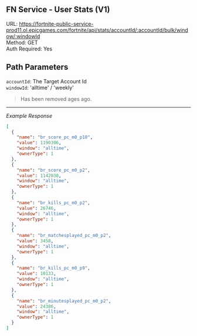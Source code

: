 ## FN Service - User Stats (V1)

URL: https://fortnite-public-service-prod11.ol.epicgames.com/fortnite/api/stats/accountId/:accountId/bulk/window/:windowId \
Method: GET \
Auth Required: Yes

## Path Parameters

`accountId`: The Target Account Id <br/>
`windowId`: 'alltime' / 'weekly'

> Has been removed ages ago.

---

_Example Response_

```json
[
  {
    "name": "br_score_pc_m0_p10",
    "value": 1190306,
    "window": "alltime",
    "ownerType": 1
  },
  {
    "name": "br_score_pc_m0_p2",
    "value": 1142038,
    "window": "alltime",
    "ownerType": 1
  },
  {
    "name": "br_kills_pc_m0_p2",
    "value": 26746,
    "window": "alltime",
    "ownerType": 1
  },
  {
    "name": "br_matchesplayed_pc_m0_p2",
    "value": 3458,
    "window": "alltime",
    "ownerType": 1
  },
  {
    "name": "br_kills_pc_m0_p9",
    "value": 10133,
    "window": "alltime",
    "ownerType": 1
  },
  {
    "name": "br_minutesplayed_pc_m0_p2",
    "value": 24386,
    "window": "alltime",
    "ownerType": 1
  }
]
```
